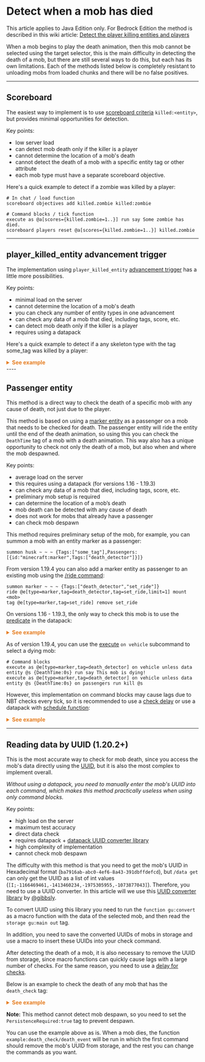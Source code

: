 # Detect when a mob has died

This article applies to Java Edition only. For Bedrock Edition the method is described in this wiki article: [Detect the player killing entities and players](/wiki/questions/playerkills#bedrock)

When a mob begins to play the death animation, then this mob cannot be selected using the target selector, this is the main difficulty in detecting the death of a mob, but there are still several ways to do this, but each has its own limitations. Each of the methods listed below is completely resistant to unloading mobs from loaded chunks and there will be no false positives.

----

## Scoreboard

The easiest way to implement is to use [scoreboard criteria](https://minecraft.wiki/w/Statistics#Statistic_types_and_names) `killed:<entity>`, but provides minimal opportunities for detection.

Key points:
* low server load
* can detect mob death only if the killer is a player
* cannot determine the location of a mob's death
* cannot detect the death of a mob with a specific entity tag or other attribute
* each mob type must have a separate scoreboard objective.

Here's a quick example to detect if a zombie was killed by a player:

```mcfunction
# In chat / load function
scoreboard objectives add killed.zombie killed:zombie

# Command blocks / tick function
execute as @a[scores={killed.zombie=1..}] run say Some zombie has died.
scoreboard players reset @a[scores={killed.zombie=1..}] killed.zombie
```

----

## player_killed_entity advancement trigger

The implementation using `player_killed_entity` [advancement trigger](https://minecraft.wiki/w/Advancement/JSON_format#minecraft:player_killed_entity) has a little more possibilities.

Key points:
* minimal load on the server
* cannot determine the location of a mob's death
* you can check any number of entity types in one advancement
* can check any data of a mob that died, including tags, score, etc.
* can detect mob death only if the killer is a player
* requires using a datapack

Here's a quick example to detect if a any skeleton type with the tag some\_tag was killed by a player:

<details markdown="1">
  <summary style="color: #e67e22; font-weight: bold;">See example</summary>

```json
# advancement example:killed_skeleton
{
  "criteria": {
    "requirement": {
      "trigger": "minecraft:player_killed_entity",
      "conditions": {
        "entity": [
          {
            "condition": "minecraft:entity_properties",
            "entity": "this",
            "predicate": {
              "type": "#minecraft:skeletons",
              "nbt": "{Tags:['some_tag']}"
            }
          }
        ]
      }
    }
  },
  "rewards": {
    "function": "example:skeleton_death"
  }
}
```
```mcfunction
# function example:skeleton_death
advancement revoke @s only example:killed_skeleton
say Skeleton with tag some_tag has died.
```

</details>
----

## Passenger entity

This method is a direct way to check the death of a specific mob with any cause of death, not just due to the player.

This method is based on using a [marker entity](https://minecraft.wiki/w/Marker) as a passenger on a mob that needs to be checked for death. The passenger entity will ride the entity until the end of the death animation, so using this you can check the `DeathTime` tag of a mob with a death animation. This way also has a unique opportunity to check not only the death of a mob, but also when and where the mob despawned.

Key points:
* average load on the server
* this requires using a datapack (for versions 1.16 - 1.19.3)
* can check any data of a mob that died, including tags, score, etc.
* preliminary mob setup is required
* can determine the location of a mob’s death
* mob death can be detected with any cause of death
* does not work for mobs that already have a passenger
* can check mob despawn

This method requires preliminary setup of the mob, for example, you can summon a mob with an entity marker as a passenger:

```mcfunction
summon husk ~ ~ ~ {Tags:["some_tag"],Passengers:[{id:"minecraft:marker",Tags:["death_detector"]}]}
```

From version 1.19.4 you can also add a marker entity as passenger to an existing mob using the [/ride command](https://minecraft.wiki/w/Commands/ride):

```mcfunction
summon marker ~ ~ ~ {Tags:["death_detector","set_ride"]}
ride @e[type=marker,tag=death_detector,tag=set_ride,limit=1] mount <mob>
tag @e[type=marker,tag=set_ride] remove set_ride
```

On versions 1.16 - 1.19.3, the only way to check this mob is to use the [predicate](https://minecraft.wiki/w/Predicate) in the datapack:

<details markdown="1">
  <summary style="color: #e67e22; font-weight: bold;">See example</summary>

```mcfunction
# function example:tick
execute as @e[type=marker,tag=death_detector,predicate=example:death_mob] run function example:death_mob
execute as @e[type=marker,tag=death_detector,predicate=example:despawn_mob] run function example:despawn_mob

# function example:death_mob
say Mob is dead!
kill @s

# function example:despawn_mob
say Mob is despawn!
kill @s
```
```json
# predicate example:death_mob
{
  "condition": "minecraft:entity_properties",
  "entity": "this",
  "predicate": {
    "vehicle": {
      "nbt": "{DeathTime:1s}"
    }
  }
}

# predicate example:despawn_mob
{
  "condition": "minecraft:inverted",
  "term": {
    "condition": "minecraft:entity_properties",
    "entity": "this",
    "predicate": {
      "vehicle": {}
    }
  }
}
```

</details>

As of version 1.19.4, you can use the [execute](https://minecraft.wiki/w/Commands/execute#on) `on vehicle` subcommand to select a dying mob:

```mcfunction
# Command blocks
execute as @e[type=marker,tag=death_detector] on vehicle unless data entity @s {DeathTime:0s} run say This mob is dying!
execute as @e[type=marker,tag=death_detector] on vehicle unless data entity @s {DeathTime:0s} on passengers run kill @s
```

However, this implementation on command blocks may cause lags due to NBT checks every tick, so it is recommended to use a [check delay](/wiki/questions/blockdelay) or use a datapack with [schedule function](https://minecraft.wiki/w/Commands/schedule):

<details markdown="1">
  <summary style="color: #e67e22; font-weight: bold;">See example</summary>

```mcfunction
# function example:load
function example:loops/1s

# function example:loops/1s
schedule function example:loops/1s 1s
execute as @e[type=marker,tag=death_detector] on vehicle unless data entity @s {DeathTime:0s} run function example:death_mob
execute as @e[type=marker,tag=death_detector,predicate=example:despawn_mob] run function example:despawn_mob

# function example:death_mob
say Mob is dead!
execute on passengers run kill @s

# function example:despawn_mob
say Mob is despawn!
kill @s
```

</details>

----

## Reading data by UUID (1.20.2+)

This is the most accurate way to check for mob death, since you access the mob's data directly using the [UUID](https://minecraft.wiki/w/Universally_unique_identifier), but it is also the most complex to implement overall.

_Without using a datapack, you need to manually enter the mob's UUID into each command, which makes this method practically useless when using only command blocks._

Key points:
* high load on the server
* maximum test accuracy
* direct data check
* requires datapack + [datapack UUID converter library](https://github.com/gibbsly/gu)
* high complexity of implementation
* cannot check mob despawn

The difficulty with this method is that you need to get the mob's UUID in Hexadecimal format (`ba7916ab-abc0-4ef6-8a43-391dbffdefcd`), but `/data get` can only get the UUID as a list of int values (`[I;-1166469461,-1413460234,-1975305955,-1073877043]`). Therefore, you need to use a UUID converter. In this article will we use this [UUID converter library](https://github.com/gibbsly/gu) by [@gibbsly](https://github.com/gibbsly).

To convert UUID using this library you need to run the `function gu:convert` as a macro function with the data of the selected mob, and then read the `storage gu:main out` tag.

In addition, you need to save the converted UUIDs of mobs in storage and use a macro to insert these UUIDs into your check command.

After detecting the death of a mob, it is also necessary to remove the UUID from storage, since macro functions can quickly cause lags with a large number of checks. For the same reason, you need to use a [delay for checks](/wiki/questions/blockdelay).

Below is an example to check the death of any mob that has the `death_check` tag:

<details markdown="1">
  <summary style="color: #e67e22; font-weight: bold;">See example</summary>

```mcfunction
# function example:load
function example:loops/1s

# function example:loops/1s
schedule function example:loops/1s 1s
execute as @e[tag=death_check,tag=!init] run function example:death_check/init
data modify storage example:macro death_check set from storage example:database death_check
function example:death_check/check with storage example:macro death_check[-1]

# function example:death_check/init
function gu:convert with entity @s
data remove storage example:data this
data modify storage example:data this.UUID set from storage gu:main out
data modify storage example:database death_check append from storage example:data this
data modify entity @s PersistenceRequired set value true
tag @s add init

# function example:death_check/check
$execute as $(UUID) unless data entity @s {DeathTime:0s} at @s run function example:death_check/death_event {UUID:$(UUID)}
$data remove storage example:macro death_check[{UUID:$(UUID)}]
function example:death_check/check with storage example:macro death_check[-1]

# function example:death_check/death_event
$data remove storage example:database death_check[{UUID:$(UUID)}]
say This mob is dying!
particle minecraft:soul_fire_flame ~ ~1 ~ 0.5 1 0.5 0.01 100
```

</details>

**Note:** This method cannot detect mob despawn, so you need to set the `PersistenceRequired:true` tag to prevent despawn.

You can use the example above as is. When a mob dies, the function `example:death_check/death_event` will be run in which the first command should remove the mob's UUID from storage, and the rest you can change the commands as you want.
